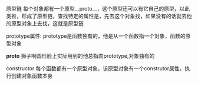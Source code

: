 原型链
每个对象都有一个原型__proto__，这个原型还可以有它自己的原型，以此类推，形成了原型链，查找特定的属性是，先去这个对象找，如果没有的话就去他的原型对象上去找，这就是原型链

prototype属性:
prototype是函数独有的，他是从一个函数指一个对象，函数的原型对象

__proto__
狮子啊圆形脸上实际用到的他总指向prototype,对象独有的

constructor
每个函数都有一个原型对象，该原型对象有一个construtor属性，执行创建对象函数本身
